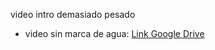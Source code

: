 video intro demasiado pesado
- video sin marca de agua: [Link Google Drive](https://drive.google.com/file/d/1pNVc2-jhfqNP_ovHE_F8DClQfZsf4PjQ/view?usp=sharing)
